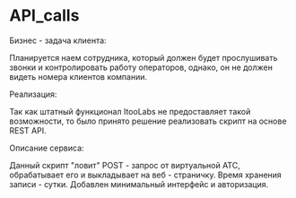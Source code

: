 # API_calls

Бизнес - задача клиента: 

Планируется наем сотрудника, который должен будет прослушивать звонки и контролировать работу операторов, однако, он не должен видеть номера клиентов компании.

Реализация: 

Так как штатный функционал ItooLabs не предоставляет такой возможности, то было принято решение реализовать скрипт на основе REST API. 

Описание сервиса: 

Данный скрипт "ловит" POST - запрос от виртуальной АТС, обрабатывает его и выкладывает на веб - страничку. Время хранения записи - сутки. Добавлен минимальный интерфейс и авторизация.
